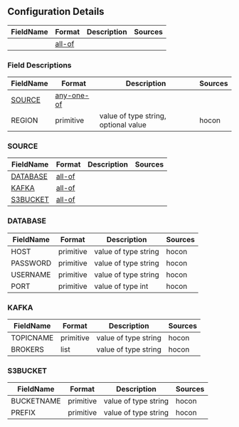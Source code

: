 
## Configuration Details


|FieldName|Format                     |Description|Sources|
|---      |---                        |---        |---    |
|         |[all-of](fielddescriptions)|           |       |

### Field Descriptions

|FieldName       |Format              |Description                         |Sources|
|---             |---                 |---                                 |---    |
|[SOURCE](source)|[any-one-of](source)|                                    |       |
|REGION          |primitive           |value of type string, optional value|hocon  |

### SOURCE

|FieldName           |Format            |Description|Sources|
|---                 |---               |---        |---    |
|[DATABASE](database)|[all-of](database)|           |       |
|[KAFKA](kafka)      |[all-of](kafka)   |           |       |
|[S3BUCKET](s3bucket)|[all-of](s3bucket)|           |       |

### DATABASE

|FieldName|Format   |Description         |Sources|
|---      |---      |---                 |---    |
|HOST     |primitive|value of type string|hocon  |
|PASSWORD |primitive|value of type string|hocon  |
|USERNAME |primitive|value of type string|hocon  |
|PORT     |primitive|value of type int   |hocon  |

### KAFKA

|FieldName|Format   |Description         |Sources|
|---      |---      |---                 |---    |
|TOPICNAME|primitive|value of type string|hocon  |
|BROKERS  |list     |value of type string|hocon  |

### S3BUCKET

|FieldName |Format   |Description         |Sources|
|---       |---      |---                 |---    |
|BUCKETNAME|primitive|value of type string|hocon  |
|PREFIX    |primitive|value of type string|hocon  |
